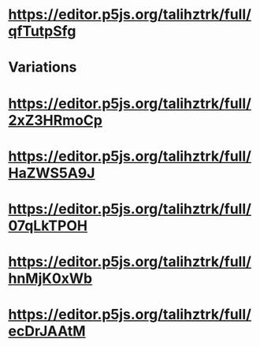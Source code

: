 # https://editor.p5js.org/talihztrk/full/qfTutpSfg






# Variations
# https://editor.p5js.org/talihztrk/full/2xZ3HRmoCp
# https://editor.p5js.org/talihztrk/full/HaZWS5A9J
# https://editor.p5js.org/talihztrk/full/07qLkTPOH
# https://editor.p5js.org/talihztrk/full/hnMjK0xWb
# https://editor.p5js.org/talihztrk/full/ecDrJAAtM
